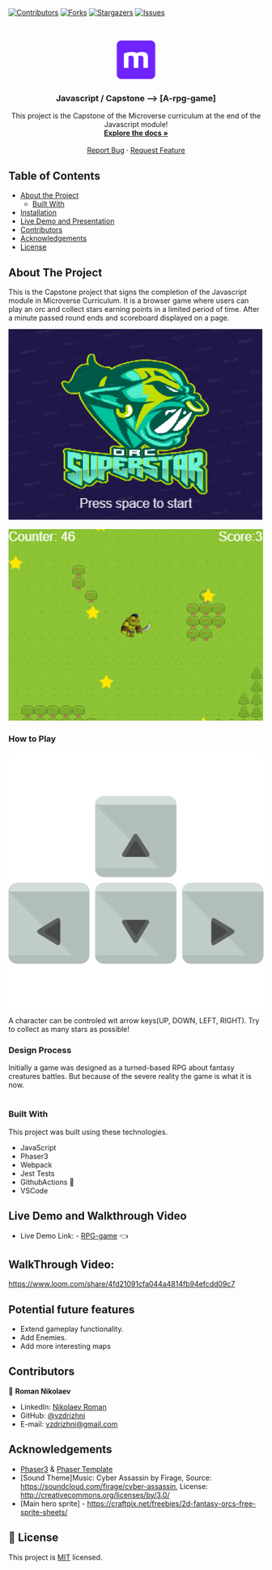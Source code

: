 <!--
*** Thanks for checking out this README Template. If you have a suggestion that would
*** make this better, please fork the repo and create a pull request or simply open
*** an issue with the tag "enhancement".
*** Thanks again! Now go create something AMAZING! :D
-->

<!-- PROJECT SHIELDS -->
<!--
*** I'm using markdown "reference style" links for readability.
*** Reference links are enclosed in brackets [ ] instead of parentheses ( ).
*** See the bottom of this document for the declaration of the reference variables
*** for contributors-url, forks-url, etc. This is an optional, concise syntax you may use.
*** https://www.markdownguide.org/basic-syntax/#reference-style-links
-->
[![Contributors][contributors-shield]][contributors-url]
[![Forks][forks-shield]][forks-url]
[![Stargazers][stars-shield]][stars-url]
[![Issues][issues-shield]][issues-url]


<!-- PROJECT LOGO -->
<br />
<p align="center">
  <a href="https://github.com/vzdrizhni/RPG-game">
    <img src="src/assets/microverse.png" alt="Logo" width="80" height="80">
  </a>

  <h3 align="center">Javascript / Capstone --> [A-rpg-game]</h3>

  <p align="center">
    This project is the Capstone of the Microverse curriculum at the end of the Javascript module!
    <br />
    <a href="https://github.com/vzdrizhni/A-rpg-game"><strong>Explore the docs »</strong></a>
    <br />
    <br />
    <a href="https://github.com/vzdrizhni/A-rpg-game/issues">Report Bug</a>
    ·
    <a href="https://github.com/vzdrizhni/A-rpg-game/issues">Request Feature</a>
  </p>
</p>

<!-- TABLE OF CONTENTS -->
## Table of Contents

* [About the Project](#about-the-project)
  * [Built With](#built-with)
* [Installation](#installation)
* [Live Demo and Presentation](#live-demo-and-presentation)
* [Contributors](#contributors)
* [Acknowledgements](#acknowledgements)
* [License](#license)

<!-- ABOUT THE PROJECT -->
## About The Project

This is the Capstone project that signs the completion of the Javascript module in Microverse Curriculum.
It is a browser game where users can play an orc and collect stars earning points in a limited period of time.
After a minute passed round ends and scoreboard displayed on a page.

![screenshot-1](src/assets/titleScreen.PNG)

![screenshot-1](src/assets/screenshot.PNG)

### How to Play

![screenshot](src/assets/keys.png)

A character can be controled wit arrow keys(UP, DOWN, LEFT, RIGHT). Try to collect as many stars as possible!

### Design Process

Initially a game was designed as a turned-based RPG about fantasy creatures battles. But because of the severe reality the game is what it is now.
<!-- INSTALLATION -->
#

### Built With
This project was built using these technologies.
* JavaScript
* Phaser3
* Webpack
* Jest Tests
* GithubActions :muscle:
* VSCode

<!-- Live Demo -->
## Live Demo and Walkthrough Video
* Live Demo Link: - [RPG-game](https://vzdrizhni.github.io/A-rpg-game/) :point_left:
## WalkThrough Video:
https://www.loom.com/share/4fd21091cfa044a4814fb94efcdd09c7
## Potential future features
- Extend gameplay functionality.
- Add Enemies.
- Add more interesting maps

<!-- CONTACT -->
## Contributors

👤 **Roman Nikolaev**

- LinkedIn: [Nikolaev Roman](https://www.linkedin.com/in/roman-nikolaev-65b639197/)
- GitHub: [@vzdrizhni](https://github.com/vzdrizhni)
- E-mail: vzdrizhni@gmail.com


<!-- ACKNOWLEDGEMENTS -->
## Acknowledgements
* [Phaser3](https://phaser.io/phaser3) & [Phaser Template](https://github.com/rammazzoti2000/phaser_toolbox)
* [Sound Theme]Music: Cyber Assassin by Firage, Source: https://soundcloud.com/firage/cyber-assassin, License: http://creativecommons.org/licenses/by/3.0/
* [Main hero sprite] - https://craftpix.net/freebies/2d-fantasy-orcs-free-sprite-sheets/

<!-- MARKDOWN LINKS & IMAGES -->
<!-- https://www.markdownguide.org/basic-syntax/#reference-style-links -->
[contributors-shield]: https://img.shields.io/github/contributors/vzdrizhni/A-rpg-game.svg?style=flat-square
[contributors-url]: https://github.com/vzdrizhni/A-rpg-game/graphs/contributors
[forks-shield]: https://img.shields.io/github/forks/vzdrizhni/A-rpg-game.svg?style=flat-square
[forks-url]: https://github.com/vzdrizhni/A-rpg-game/network/members
[stars-shield]: https://img.shields.io/github/stars/vzdrizhni/A-rpg-game.svg?style=flat-square
[stars-url]: https://github.com/vzdrizhni/A-rpg-game/stargazers
[issues-shield]: https://img.shields.io/github/issues/vzdrizhni/A-rpg-game.svg?style=flat-square
[issues-url]: https://github.com/vzdrizhni/A-rpg-game/issues

## 📝 License

This project is [MIT](https://opensource.org/licenses/MIT) licensed.
